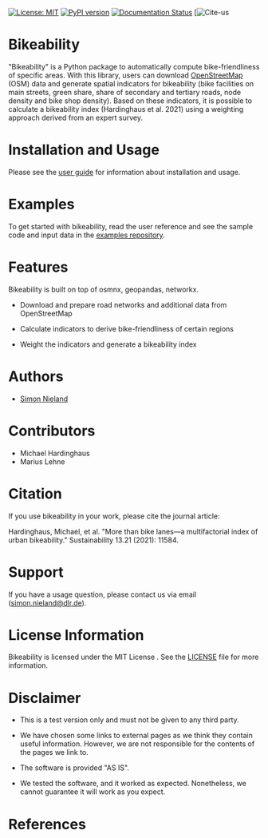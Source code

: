 [![License: MIT](https://img.shields.io/badge/License-MIT-green.svg)](https://github.com/DLR-VF/bikeability/blob/master/LICENSE.md)
[![PyPI version](https://badge.fury.io/py/ultimodel.svg)](https://pypi.python.org/pypi/bikeability)
[![Documentation Status](https://readthedocs.org/projects/bikeability/badge/?version=latest)](https://bikeability.readthedocs.io/en/latest/?badge=latest)
[![Cite-us](DOI)


# Bikeability

"Bikeability" is a Python package to automatically compute bike-friendliness of specific areas.
With this library, users can download [OpenStreetMap](https://www.openstreetmap.org) (OSM)
 data and generate spatial indicators for bikeability (bike facilities on main streets, green share, share of secondary 
and tertiary roads, node density and bike shop density). Based on these indicators, it is possible to calculate a bikeability index 
(Hardinghaus et al. 2021) using a weighting approach derived from an expert survey.


# Installation and Usage

Please see the [user guide](https://github.com/DLR-VF/bikeability/blob/master/docs/index.rst) 
for information about installation and usage.

# Examples

To get started with bikeability, read the user reference and see the sample code and input data in the [examples repository](https://github.com/DLR-VF/bikeability-examples).

# Features

Bikeability is built on top of osmnx, geopandas, networkx.


* Download and prepare road networks and additional data from OpenStreetMap 


* Calculate indicators to derive bike-friendliness of certain regions


* Weight the indicators and generate a bikeability index


  
# Authors

* [Simon Nieland](https://github.com/SimonNieland)

# Contributors

* Michael Hardinghaus
* Marius Lehne

# Citation

If you use bikeability in your work, please cite the journal article:

Hardinghaus, Michael, et al. "More than bike lanes—a multifactorial index of urban bikeability." Sustainability 13.21 (2021): 11584.

# Support

If you have a usage question, please contact us via email ([simon.nieland@dlr.de](mailto:simon.nieland@dlr.de)).

# License Information  

Bikeability is licensed under the MIT License . See the [LICENSE](https://github.com/DLR-VF/bikeability/blob/master/LICENSE) file for more information.

# Disclaimer

* This is a test version only and must not be given to any third party.

* We have chosen some links to external pages as we think they contain useful information. 
  However, we are not responsible for the contents of the pages we link to.

* The software is provided "AS IS".

* We tested the software, and it worked as expected. Nonetheless, we cannot guarantee it will work as you expect.

# References

